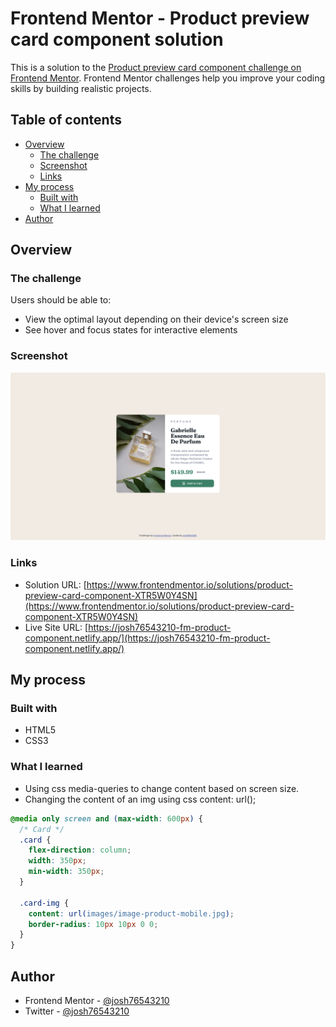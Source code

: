 # Frontend Mentor - Product preview card component solution

This is a solution to the [Product preview card component challenge on Frontend Mentor](https://www.frontendmentor.io/challenges/product-preview-card-component-GO7UmttRfa). Frontend Mentor challenges help you improve your coding skills by building realistic projects.

## Table of contents

- [Overview](#overview)
  - [The challenge](#the-challenge)
  - [Screenshot](#screenshot)
  - [Links](#links)
- [My process](#my-process)
  - [Built with](#built-with)
  - [What I learned](#what-i-learned)
- [Author](#author)

## Overview

### The challenge

Users should be able to:

- View the optimal layout depending on their device's screen size
- See hover and focus states for interactive elements

### Screenshot

![](./images/screenshot.png)

### Links

- Solution URL: [https://www.frontendmentor.io/solutions/product-preview-card-component-XTR5W0Y4SN](https://www.frontendmentor.io/solutions/product-preview-card-component-XTR5W0Y4SN)
- Live Site URL: [https://josh76543210-fm-product-component.netlify.app/](https://josh76543210-fm-product-component.netlify.app/)

## My process

### Built with

- HTML5
- CSS3

### What I learned

- Using css media-queries to change content based on screen size.
- Changing the content of an img using css content: url();

```css
@media only screen and (max-width: 600px) {
  /* Card */
  .card {
    flex-direction: column;
    width: 350px;
    min-width: 350px;
  }

  .card-img {
    content: url(images/image-product-mobile.jpg);
    border-radius: 10px 10px 0 0;
  }
}
```

## Author

- Frontend Mentor - [@josh76543210](https://www.frontendmentor.io/profile/josh76543210)
- Twitter - [@josh76543210](https://www.twitter.com/josh76543210)
